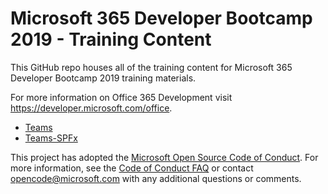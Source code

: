 Microsoft 365 Developer Bootcamp 2019 - Training Content
===============

This GitHub repo houses all of the training content for Microsoft 365 Developer Bootcamp 2019  training materials.

For more information on Office 365 Development visit https://developer.microsoft.com/office.

- [Teams](./Teams)
- [Teams-SPFx](./Teams-SPFx)

This project has adopted the [Microsoft Open Source Code of Conduct](https://opensource.microsoft.com/codeofconduct/). For more information, see the [Code of Conduct FAQ](https://opensource.microsoft.com/codeofconduct/faq/) or contact [opencode@microsoft.com](mailto:opencode@microsoft.com) with any additional questions or comments.
